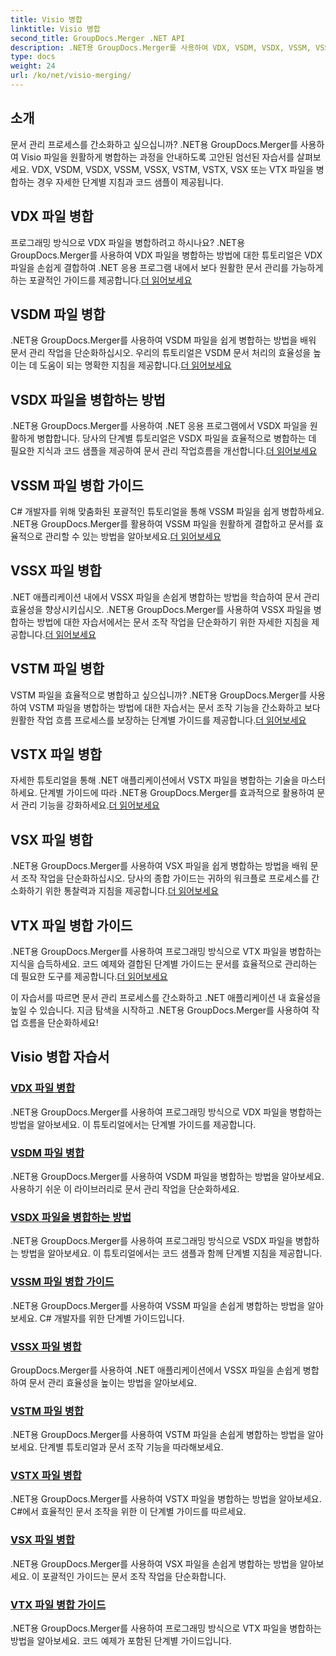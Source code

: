 ```yaml
---
title: Visio 병합
linktitle: Visio 병합
second_title: GroupDocs.Merger .NET API
description: .NET용 GroupDocs.Merger를 사용하여 VDX, VSDM, VSDX, VSSM, VSSX, VSTM, VSTX, VSX, VTX 파일을 쉽게 병합합니다. 원활한 문서 병합을 위한 단계별 튜토리얼입니다.
type: docs
weight: 24
url: /ko/net/visio-merging/
---
```


## 소개

문서 관리 프로세스를 간소화하고 싶으십니까? .NET용 GroupDocs.Merger를 사용하여 Visio 파일을 원활하게 병합하는 과정을 안내하도록 고안된 엄선된 자습서를 살펴보세요. VDX, VSDM, VSDX, VSSM, VSSX, VSTM, VSTX, VSX 또는 VTX 파일을 병합하는 경우 자세한 단계별 지침과 코드 샘플이 제공됩니다.

## VDX 파일 병합

 프로그래밍 방식으로 VDX 파일을 병합하려고 하시나요? .NET용 GroupDocs.Merger를 사용하여 VDX 파일을 병합하는 방법에 대한 튜토리얼은 VDX 파일을 손쉽게 결합하여 .NET 응용 프로그램 내에서 보다 원활한 문서 관리를 가능하게 하는 포괄적인 가이드를 제공합니다.[더 읽어보세요](./merge-vdx-files/)

## VSDM 파일 병합

.NET용 GroupDocs.Merger를 사용하여 VSDM 파일을 쉽게 병합하는 방법을 배워 문서 관리 작업을 단순화하십시오. 우리의 튜토리얼은 VSDM 문서 처리의 효율성을 높이는 데 도움이 되는 명확한 지침을 제공합니다.[더 읽어보세요](./merging-vsdm-files/)

## VSDX 파일을 병합하는 방법

 .NET용 GroupDocs.Merger를 사용하여 .NET 응용 프로그램에서 VSDX 파일을 원활하게 병합합니다. 당사의 단계별 튜토리얼은 VSDX 파일을 효율적으로 병합하는 데 필요한 지식과 코드 샘플을 제공하여 문서 관리 작업흐름을 개선합니다.[더 읽어보세요](./how-to-merge-vsdx-files/)

## VSSM 파일 병합 가이드

 C# 개발자를 위해 맞춤화된 포괄적인 튜토리얼을 통해 VSSM 파일을 쉽게 병합하세요. .NET용 GroupDocs.Merger를 활용하여 VSSM 파일을 원활하게 결합하고 문서를 효율적으로 관리할 수 있는 방법을 알아보세요.[더 읽어보세요](./guide-merging-vssm-files/)

## VSSX 파일 병합

.NET 애플리케이션 내에서 VSSX 파일을 손쉽게 병합하는 방법을 학습하여 문서 관리 효율성을 향상시키십시오. .NET용 GroupDocs.Merger를 사용하여 VSSX 파일을 병합하는 방법에 대한 자습서에서는 문서 조작 작업을 단순화하기 위한 자세한 지침을 제공합니다.[더 읽어보세요](./merging-vssx-files/)

## VSTM 파일 병합

 VSTM 파일을 효율적으로 병합하고 싶으십니까? .NET용 GroupDocs.Merger를 사용하여 VSTM 파일을 병합하는 방법에 대한 자습서는 문서 조작 기능을 간소화하고 보다 원활한 작업 흐름 프로세스를 보장하는 단계별 가이드를 제공합니다.[더 읽어보세요](./merge-vstm-files/)

## VSTX 파일 병합

 자세한 튜토리얼을 통해 .NET 애플리케이션에서 VSTX 파일을 병합하는 기술을 마스터하세요. 단계별 가이드에 따라 .NET용 GroupDocs.Merger를 효과적으로 활용하여 문서 관리 기능을 강화하세요.[더 읽어보세요](./merging-vstx-files/)

## VSX 파일 병합

.NET용 GroupDocs.Merger를 사용하여 VSX 파일을 쉽게 병합하는 방법을 배워 문서 조작 작업을 단순화하십시오. 당사의 종합 가이드는 귀하의 워크플로 프로세스를 간소화하기 위한 통찰력과 지침을 제공합니다.[더 읽어보세요](./merge-vsx-files/)

## VTX 파일 병합 가이드

 .NET용 GroupDocs.Merger를 사용하여 프로그래밍 방식으로 VTX 파일을 병합하는 지식을 습득하세요. 코드 예제와 결합된 단계별 가이드는 문서를 효율적으로 관리하는 데 필요한 도구를 제공합니다.[더 읽어보세요](./guide-merging-vtx-files/)

이 자습서를 따르면 문서 관리 프로세스를 간소화하고 .NET 애플리케이션 내 효율성을 높일 수 있습니다. 지금 탐색을 시작하고 .NET용 GroupDocs.Merger를 사용하여 작업 흐름을 단순화하세요!
## Visio 병합 자습서
### [VDX 파일 병합](./merge-vdx-files/)
.NET용 GroupDocs.Merger를 사용하여 프로그래밍 방식으로 VDX 파일을 병합하는 방법을 알아보세요. 이 튜토리얼에서는 단계별 가이드를 제공합니다.
### [VSDM 파일 병합](./merging-vsdm-files/)
.NET용 GroupDocs.Merger를 사용하여 VSDM 파일을 병합하는 방법을 알아보세요. 사용하기 쉬운 이 라이브러리로 문서 관리 작업을 단순화하세요.
### [VSDX 파일을 병합하는 방법](./how-to-merge-vsdx-files/)
.NET용 GroupDocs.Merger를 사용하여 프로그래밍 방식으로 VSDX 파일을 병합하는 방법을 알아보세요. 이 튜토리얼에서는 코드 샘플과 함께 단계별 지침을 제공합니다.
### [VSSM 파일 병합 가이드](./guide-merging-vssm-files/)
.NET용 GroupDocs.Merger를 사용하여 VSSM 파일을 손쉽게 병합하는 방법을 알아보세요. C# 개발자를 위한 단계별 가이드입니다.
### [VSSX 파일 병합](./merging-vssx-files/)
GroupDocs.Merger를 사용하여 .NET 애플리케이션에서 VSSX 파일을 손쉽게 병합하여 문서 관리 효율성을 높이는 방법을 알아보세요.
### [VSTM 파일 병합](./merge-vstm-files/)
.NET용 GroupDocs.Merger를 사용하여 VSTM 파일을 손쉽게 병합하는 방법을 알아보세요. 단계별 튜토리얼과 문서 조작 기능을 따라해보세요.
### [VSTX 파일 병합](./merging-vstx-files/)
.NET용 GroupDocs.Merger를 사용하여 VSTX 파일을 병합하는 방법을 알아보세요. C#에서 효율적인 문서 조작을 위한 이 단계별 가이드를 따르세요.
### [VSX 파일 병합](./merge-vsx-files/)
.NET용 GroupDocs.Merger를 사용하여 VSX 파일을 손쉽게 병합하는 방법을 알아보세요. 이 포괄적인 가이드는 문서 조작 작업을 단순화합니다.
### [VTX 파일 병합 가이드](./guide-merging-vtx-files/)
.NET용 GroupDocs.Merger를 사용하여 프로그래밍 방식으로 VTX 파일을 병합하는 방법을 알아보세요. 코드 예제가 포함된 단계별 가이드입니다.